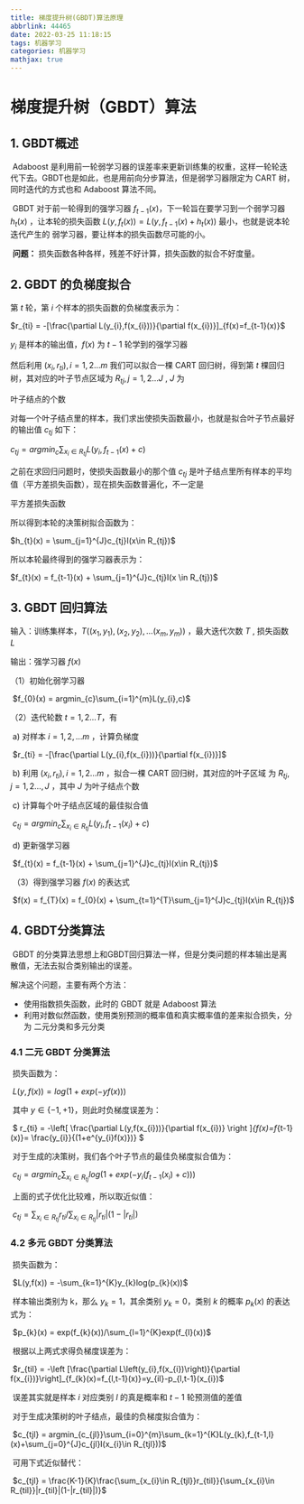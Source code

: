 ```yaml
---
title: 梯度提升树(GBDT)算法原理
abbrlink: 44465
date: 2022-03-25 11:18:15
tags: 机器学习
categories: 机器学习
mathjax: true
---
```


# 梯度提升树（GBDT）算法

## 1. GBDT概述

​			Adaboost 是利用前一轮弱学习器的误差率来更新训练集的权重，这样一轮轮迭代下去。GBDT也是如此，也是用前向分步算法，但是弱学习器限定为 CART 树，同时迭代的方式也和 Adaboost 算法不同。

​			GBDT 对于前一轮得到的强学习器 $f_{t-1}(x)$，下一轮旨在要学习到一个弱学习器 $h_{t}(x)$ ，让本轮的损失函数 $L(y,f_{t}(x)) = L(y,f_{t-1}(x)+h_{t}(x))$ 最小，也就是说本轮迭代产生的 弱学习器，要让样本的损失函数尽可能的小。

​			**问题：** 损失函数各种各样，残差不好计算，损失函数的拟合不好度量。



## 2. GBDT 的负梯度拟合

第 $t$ 轮，第 $i$ 个样本的损失函数的负梯度表示为：

$r_{ti} = -[\frac{\partial L(y_{i},f(x_{i}))}{\partial f(x_{i})}]_{f(x)=f_{t-1}(x)}$ 

$y_{i}$ 是样本的输出值，$f(x)$ 为 $t-1$ 轮学到的强学习器 

然后利用 $(x_{i},r_{ti}),i=1,2\dots m$ 我们可以拟合一棵 CART 回归树，得到第 $t$ 棵回归树，其对应的叶子节点区域为 $R_{tj},j=1,2\dots J$ , $J$ 为

叶子结点的个数  

对每一个叶子结点里的样本，我们求出使损失函数最小，也就是拟合叶子节点最好的输出值 $c_{tj}$ 如下：

$c_{tj} = argmin_{c}\sum_{x_{i}\in R_{tj}}L(y_{i},f_{t-1}(x)+c)$

之前在求回归问题时，使损失函数最小的那个值 $c_{tj}$ 是叶子结点里所有样本的平均值（平方差损失函数），现在损失函数普遍化，不一定是

平方差损失函数

所以得到本轮的决策树拟合函数为：

$h_{t}(x) = \sum_{j=1}^{J}c_{tj}I(x\in R_{tj})$

所以本轮最终得到的强学习器表示为：

$f_{t}(x) = f_{t-1}(x) + \sum_{j=1}^{J}c_{tj}I(x \in R_{tj})$



## 3. GBDT 回归算法

输入：训练集样本，$T((x_{1},y_{1}),(x_{2},y_{2}),\dots(x_{m},y_{m}))$ ，最大迭代次数 $T$ , 损失函数 $L$ 

输出：强学习器 $f(x)$

（1）初始化弱学习器

​			$f_{0}(x) = argmin_{c}\sum_{i=1}^{m}L(y_{i},c)$

（2）迭代轮数 $t=1,2\dots T$，有

​			a) 对样本 $i=1,2,\dots m$ ，计算负梯度

​				$r_{ti} = -[\frac{\partial L(y_{i},f(x_{i}))}{\partial f(x_{i})}]$

​			b) 利用 $(x_{i},r_{ti}), i=1,2\dots m$ ，拟合一棵 CART 回归树，其对应的叶子区域 为 $R_{tj},j=1,2\dots,J$ ，其中 $J$ 为叶子结点个数

​			c) 计算每个叶子结点区域的最佳拟合值

​				$c_{tj} = argmin_{c}\sum_{x_{i}\in R_{tj}}L(y_{i},f_{t-1}(x_{i})+c)$ 

​			d) 更新强学习器 

​				$f_{t}(x) = f_{t-1}(x) + \sum_{j=1}^{J}c_{tj}I(x\in R_{tj})$

​	 （3）得到强学习器 $f(x)$ 的表达式

​				$f(x) = f_{T}(x) = f_{0}(x) + \sum_{t=1}^{T}\sum_{j=1}^{J}c_{tj}I(x\in R_{tj})$ 


## 4. GBDT分类算法

​			GBDT 的分类算法思想上和GBDT回归算法一样，但是分类问题的样本输出是离散值，无法去拟合类别输出的误差。

解决这个问题，主要有两个方法：

* 使用指数损失函数，此时的 GBDT 就是 Adaboost 算法
* 利用对数似然函数，使用类别预测的概率值和真实概率值的差来拟合损失，分为 二元分类和多元分类
  

### 4.1 二元 GBDT 分类算法

​		损失函数为：

​		$L(y,f(x)) = log(1+exp(-yf(x)))$

​		其中 $y\in\{-1,+1\}$，则此时负梯度误差为：

​		$ r_{ti} = -\left[ \frac{\partial L(y,f(x_{i}))}{\partial f(x_{i})} \right ]_{f(x)=f_{t-1}(x)}= \frac{y_{i}}{(1+e^{y_{i}f(x)})} $  

​		对于生成的决策树，我们各个叶子节点的最佳负梯度拟合值为：

​		$c_{tj} = argmin_{c}\sum_{x_{i}\in R_{tj}}log(1+exp(-y_{i}(f_{t-1}(x_{i})+c)))$	

​		上面的式子优化比较难，所以取近似值：

​		$c_{tj} = \sum_{x_{i}\in R_{tj}}r_{ti}/\sum_{x_{i}\in R_{tj}}|r_{ti}|(1-|r_{ti}|)$ 


### 4.2 多元 GBDT 分类算法

​		损失函数为：

​		$L(y,f(x)) = -\sum_{k=1}^{K}y_{k}log(p_{k}(x))$ 

​		样本输出类别为 k，那么 $y_{k}=1$，其余类别 $y_{k}=0$，类别 $k$ 的概率 $p_{k}(x)$ 的表达式为：

​		$p_{k}(x) = exp(f_{k}(x))/\sum_{l=1}^{K}exp(f_{l}(x))$ 

​		根据以上两式求得负梯度误差为：

​		$r_{til} = -\left [\frac{\partial L\left(y_{i},f(x_{i})\right)}{\partial f(x_{i})}\right]_{f_{k}(x)=f_{l,t-1}(x)}=y_{il}-p_{l,t-1}(x_{i})$ 

​		误差其实就是样本 $i$ 对应类别 $l$ 的真是概率和 $t-1$ 轮预测值的差值

​		对于生成决策树的叶子结点，最佳的负梯度拟合值为：

​		$c_{tjl} = argmin_{c_{jl}}\sum_{i=0}^{m}\sum_{k=1}^{K}L(y_{k},f_{t-1,l}(x)+\sum_{j=0}^{J}c_{jl}I(x_{i}\in R_{tjl}))$ 

​		可用下式近似替代：

​		$c_{tjl} = \frac{K-1}{K}\frac{\sum_{x_{i}\in R_{tjl}}r_{til}}{\sum_{x_{i}\in R_{til}}|r_{til}|(1-|r_{til}|)}$

​				







































​				 















 
